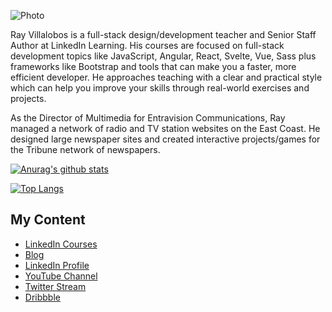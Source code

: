 ![Photo](http://pixelprowess.com/i/pow-laptopgrab.jpg)

Ray Villalobos is a full-stack design/development teacher and Senior Staff Author at LinkedIn Learning. His courses are focused on full-stack development topics like JavaScript, Angular, React, Svelte, Vue, Sass plus frameworks like Bootstrap and tools that can make you a faster, more efficient developer. He approaches teaching with a clear and practical style which can help you improve your skills through real-world exercises and projects. 

As the Director of Multimedia for Entravision Communications, Ray managed a network of radio and TV station websites on the East Coast. He designed large newspaper sites and created interactive projects/games for the Tribune network of newspapers.

[![Anurag's github stats](https://github-readme-stats.vercel.app/api?username=planetoftheweb)](https://github.com/anuraghazra/github-readme-stats)

[![Top Langs](https://github-readme-stats.vercel.app/api/top-langs/?username=planetoftheweb&hide=php,ruby)](https://github.com/anuraghazra/github-readme-stats)

## My Content
- [LinkedIn Courses](https://www.linkedin.com/learning/instructors/ray-villalobos)
- [Blog](https://raybo.org)
- [LinkedIn Profile](https://www.linkedin.com/in/planetoftheweb)
- [YouTube Channel](https://www.youtube.com/planetoftheweb)
- [Twitter Stream](https://twitter.com/planetoftheweb) 
- [Dribbble](https://dribbble.com/planetoftheweb)
